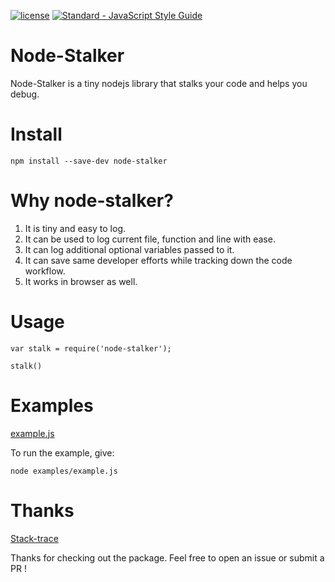 [![license](https://img.shields.io/github/license/mashape/apistatus.svg)](https://github.com/argonlaser/node-stalker/blob/master/LICENSE)
[![Standard - JavaScript Style Guide](https://img.shields.io/badge/code_style-standard-brightgreen.svg)](http://standardjs.com/)

<h1>Node-Stalker</h1>
Node-Stalker is a tiny nodejs library that stalks your code and helps you debug.

Install
===========
```
npm install --save-dev node-stalker
```

Why node-stalker?
==============
1) It is tiny and easy to log. <br/>
2) It can be used to log current file, function and line with ease.<br/>
3) It can log additional optional variables passed to it. <br />
4) It can save same developer efforts while tracking down the code workflow. <br />
5) It works in browser as well. <br />

Usage
=======
```
var stalk = require('node-stalker');

stalk()
```
Examples
=======
[example.js](https://github.com/argonlaser/node-stalker/blob/master/examples/example.js)

To run the example, give:
```
node examples/example.js
```

Thanks
=========
[Stack-trace](https://www.npmjs.com/package/stack-trace)

Thanks for checking out the package. Feel free to open an issue or submit a PR !
